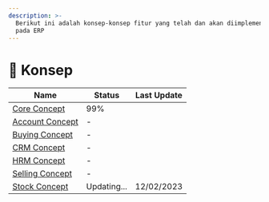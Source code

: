 ```yaml
---
description: >-
  Berikut ini adalah konsep-konsep fitur yang telah dan akan diimplementasikan
  pada ERP
---
```


# 📘 Konsep

| Name                                  | Status      | Last Update |
| ------------------------------------- | ----------- | ----------- |
| [Core Concept](core-concept.md)       | 99%         |             |
| [Account Concept](account-concept.md) | -           |             |
| [Buying Concept](buying-concept/)     | -           |             |
| [CRM Concept](crm-concept.md)         | -           |             |
| [HRM Concept](hrm-concept.md)         | -           |             |
| [Selling Concept](selling-concept/)   | -           |             |
| [Stock Concept](stock-concept/)       | Updating... | 12/02/2023  |
